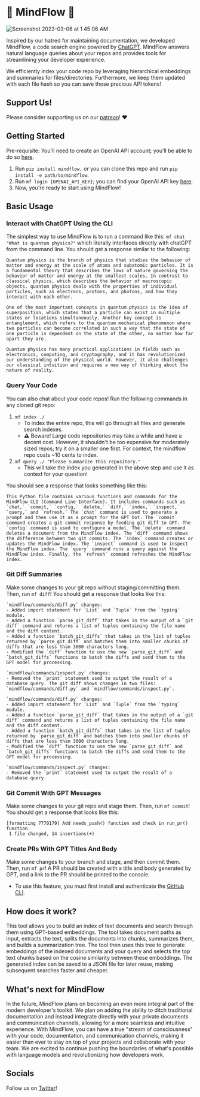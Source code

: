 # :brain: MindFlow :ocean:
![Screenshot 2023-03-06 at 1 45 06 AM](https://user-images.githubusercontent.com/26421036/223074441-6cf9707e-f596-4b22-bbcc-78936d578123.png)


Inspired by our hatred for maintaining documentation, we developed MindFlow, a code search engine powered by [ChatGPT](https://openai.com/blog/chatgpt).
MindFlow answers natural language queries about your repos and provides tools for streamlining your developer experience.

We efficiently index your code repo by leveraging hierarchical embeddings and summaries for files/directories. Furthermore, we keep them updated with each file hash so you can save those precious API tokens!

## Support Us!
Please consider supporting us on our [patreon](https://www.patreon.com/MindFlowAI)! :heart:

## Getting Started

Pre-requisite: You'll need to create an OpenAI API account; you'll be able to do so [here](https://openai.com/blog/openai-api).

1. Run `pip install mindflow,` or you can clone this repo and run `pip install -e path/to/mindflow`.
2. Run `mf login {OPENAI_API_KEY}`; you can find your OpenAI API key [here](https://platform.openai.com/account/api-keys).
3. Now, you're ready to start using MindFlow!

## Basic Usage

### Interact with ChatGPT Using the CLI
The simplest way to use MindFlow is to run a command like this: `mf chat "What is quantum physics?"` which literally interfaces directly with chatGPT from the command line. You should get a response similar to the following:

```
Quantum physics is the branch of physics that studies the behavior of matter and energy at the scale of atoms and subatomic particles. It is a fundamental theory that describes the laws of nature governing the behavior of matter and energy at the smallest scales. In contrast to classical physics, which describes the behavior of macroscopic objects, quantum physics deals with the properties of individual particles, such as electrons, protons, and photons, and how they interact with each other.

One of the most important concepts in quantum physics is the idea of superposition, which states that a particle can exist in multiple states or locations simultaneously. Another key concept is entanglement, which refers to the quantum mechanical phenomenon where two particles can become correlated in such a way that the state of one particle is dependent on the state of the other, no matter how far apart they are.

Quantum physics has many practical applications in fields such as electronics, computing, and cryptography, and it has revolutionized our understanding of the physical world. However, it also challenges our classical intuition and requires a new way of thinking about the nature of reality.
```

### Query Your Code
You can also chat about your code repos! Run the following commands in any cloned git repo:

1. `mf index ./` 
    - To index the entire repo, this will go through all files and generate search indexes.
    - :warning: Beware! Large code repositories may take a while and have a decent cost. However, it shouldn't be too expensive for moderately sized repos; try it on a smaller one first. For context, the mindflow repo costs ~10 cents to index.
2. `mf query ./ "Please summarize this repository."`
    - This will take the index you generated in the above step and use it as context for your question!

You should see a response that looks something like this:


```
This Python file contains various functions and commands for the MindFlow CLI (Command Line Interface). It includes commands such as `chat,` `commit,` `config,` `delete,` `diff,` `index,` `inspect,` `query,` and `refresh.` The `chat` command is used to generate a prompt and then use it as a prompt for the GPT bot. The `commit` command creates a git commit response by feeding git diff to GPT. The `config` command is used to configure a model. The `delete` command deletes a document from the MindFlow index. The `diff` command shows the difference between two git commits. The `index` command creates or updates the MindFlow index. The `inspect` command is used to inspect the MindFlow index. The `query` command runs a query against the MindFlow index. Finally, the `refresh` command refreshes the MindFlow index.
```

### Git Diff Summaries
Make some changes to your git repo without staging/committing them. Then, run `mf diff`! You should get a response that looks like this:

```
`mindflow/commands/diff.py` changes:
- Added import statement for `List` and `Tuple` from the `typing` module.
- Added a function `parse_git_diff` that takes in the output of a `git diff` command and returns a list of tuples containing the file name and the diff content.
- Added a function `batch_git_diffs` that takes in the list of tuples returned by `parse_git_diff` and batches them into smaller chunks of diffs that are less than 3000 characters long.
- Modified the `diff` function to use the new `parse_git_diff` and `batch_git_diffs` functions to batch the diffs and send them to the GPT model for processing.

`mindflow/commands/inspect.py` changes:
- Removed the `print` statement used to output the result of a database query. The git diff shows changes in two files: `mindflow/commands/diff.py` and `mindflow/commands/inspect.py`.

`mindflow/commands/diff.py` changes:
- Added import statement for `List` and `Tuple` from the `typing` module.
- Added a function `parse_git_diff` that takes in the output of a `git diff` command and returns a list of tuples containing the file name and the diff content.
- Added a function `batch_git_diffs` that takes in the list of tuples returned by `parse_git_diff` and batches them into smaller chunks of diffs that are less than 3000 characters long.
- Modified the `diff` function to use the new `parse_git_diff` and `batch_git_diffs` functions to batch the diffs and send them to the GPT model for processing.

`mindflow/commands/inspect.py` changes:
- Removed the `print` statement used to output the result of a database query.
```

### Git Commit With GPT Messages
Make some changes to your git repo and stage them. Then, run `mf commit`! You should get a response that looks like this:

```
[formatting 7770179] Add needs_push() function and check in run_pr() function.
 1 file changed, 14 insertions(+)
```

### Create PRs With GPT Titles And Body
Make some changes to your branch and stage, and then commit them. Then, run `mf pr`! A PR should be created with a title and body generated by GPT, and a link to the PR should be printed to the console.
- To use this feature, you must first install and authenticate the [GitHub CLI](https://cli.github.com/).

## How does it work?
This tool allows you to build an index of text documents and search through them using GPT-based embeddings. The tool takes document paths as input, extracts the text, splits the documents into chunks, summarizes them, and builds a summarization tree. The tool then uses this tree to generate embeddings of the indexed documents and your query and selects the top text chunks based on the cosine similarity between these embeddings. The generated index can be saved to a JSON file for later reuse, making subsequent searches faster and cheaper.

## What's next for MindFlow
In the future, MindFlow plans on becoming an even more integral part of the modern developer's toolkit. We plan on adding the ability to ditch traditional documentation and instead integrate directly with your private documents and communication channels, allowing for a more seamless and intuitive experience. With MindFlow, you can have a true "stream of consciousness" with your code, documentation, and communication channels, making it easier than ever to stay on top of your projects and collaborate with your team. We are excited to continue pushing the boundaries of what's possible with language models and revolutionizing how developers work.

## Socials
Follow us on [Twitter](https://twitter.com/mindflow_ai)!
